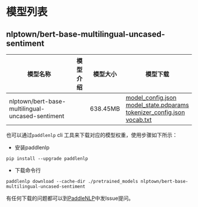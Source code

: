 #  模型列表

## nlptown/bert-base-multilingual-uncased-sentiment

| 模型名称 | 模型介绍 | 模型大小  | 模型下载 |
| --- | --- | --- | --- |
|nlptown/bert-base-multilingual-uncased-sentiment|  | 638.45MB | [model_config.json](https://bj.bcebos.com/paddlenlp/models/community/nlptown/bert-base-multilingual-uncased-sentiment/model_config.json)<br>[model_state.pdparams](https://bj.bcebos.com/paddlenlp/models/community/nlptown/bert-base-multilingual-uncased-sentiment/model_state.pdparams)<br>[tokenizer_config.json](https://bj.bcebos.com/paddlenlp/models/community/nlptown/bert-base-multilingual-uncased-sentiment/tokenizer_config.json)<br>[vocab.txt](https://bj.bcebos.com/paddlenlp/models/community/nlptown/bert-base-multilingual-uncased-sentiment/vocab.txt) |

也可以通过`paddlenlp` cli 工具来下载对应的模型权重，使用步骤如下所示：

* 安装paddlenlp

```shell
pip install --upgrade paddlenlp
```

* 下载命令行

```shell
paddlenlp download --cache-dir ./pretrained_models nlptown/bert-base-multilingual-uncased-sentiment
```

有任何下载的问题都可以到[PaddleNLP](https://github.com/PaddlePaddle/PaddleNLP)中发Issue提问。